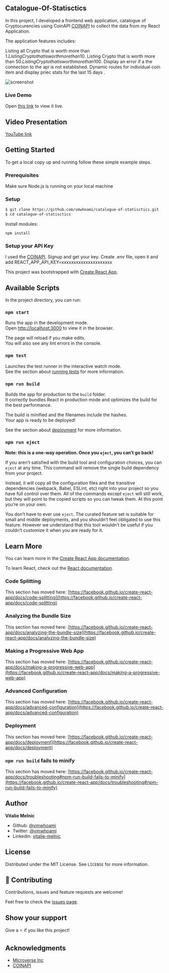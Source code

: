 ## Catalogue-Of-Statisctics

In this project, I developed a frontend web application, catalogue of Cryptocurencies using CoinAPI  [COINAPI](https://www.coinapi.io/) 
to collect the data from my React Application.

The application features includes:

Listing all Crypto that is worth more than 1$.
Listing Crypto that is worth more than 10$.
Listing Crypto that is worth more than 50$.
Listing Crypto that is worth more than 100$.
Display an error if a the connection to the api is not established.
Dynamic routes for individual coin item and display priec stats for the last 15 days .


![screenshot](./catalogue-of-statistics.gif)

### Live Demo

Open [this link](https://catalogue-of-statisctics.netlify.app/) to view it live.


## Video Presentation

[YouTube link](https://www.youtube.com/watch?v=HnaEbj6Kc_E&ab_channel=VitalieMelnic)

## Getting Started

To get a local copy up and running follow these simple example steps.

### Prerequisites

Make sure Node.js is running on your local machine

### Setup

```bash
$ git clone https://github.com/vmwhoami/catalogue-of-statisctics.git
$ cd catalogue-of-statisctics
```

Install modules:

```
npm install
```

### Setup your API Key

I used the  [COINAPI](https://www.coinapi.io/). Signup and get your key.
Create .env file, open it and add REACT_APP_API_KEY=xxxxxxxxxxxxxxxxxxxxx

This project was bootstrapped with [Create React App](https://github.com/facebook/create-react-app).


## Available Scripts

In the project directory, you can run:

### `npm start`

Runs the app in the development mode.\
Open [http://localhost:3000](http://localhost:3000) to view it in the browser.

The page will reload if you make edits.\
You will also see any lint errors in the console.

### `npm test`

Launches the test runner in the interactive watch mode.\
See the section about [running tests](https://facebook.github.io/create-react-app/docs/running-tests) for more information.

### `npm run build`

Builds the app for production to the `build` folder.\
It correctly bundles React in production mode and optimizes the build for the best performance.

The build is minified and the filenames include the hashes.\
Your app is ready to be deployed!

See the section about [deployment](https://facebook.github.io/create-react-app/docs/deployment) for more information.

### `npm run eject`

**Note: this is a one-way operation. Once you `eject`, you can’t go back!**

If you aren’t satisfied with the build tool and configuration choices, you can `eject` at any time. This command will remove the single build dependency from your project.

Instead, it will copy all the configuration files and the transitive dependencies (webpack, Babel, ESLint, etc) right into your project so you have full control over them. All of the commands except `eject` will still work, but they will point to the copied scripts so you can tweak them. At this point you’re on your own.

You don’t have to ever use `eject`. The curated feature set is suitable for small and middle deployments, and you shouldn’t feel obligated to use this feature. However we understand that this tool wouldn’t be useful if you couldn’t customize it when you are ready for it.

## Learn More

You can learn more in the [Create React App documentation](https://facebook.github.io/create-react-app/docs/getting-started).

To learn React, check out the [React documentation](https://reactjs.org/).

### Code Splitting

This section has moved here: [https://facebook.github.io/create-react-app/docs/code-splitting](https://facebook.github.io/create-react-app/docs/code-splitting)

### Analyzing the Bundle Size

This section has moved here: [https://facebook.github.io/create-react-app/docs/analyzing-the-bundle-size](https://facebook.github.io/create-react-app/docs/analyzing-the-bundle-size)

### Making a Progressive Web App

This section has moved here: [https://facebook.github.io/create-react-app/docs/making-a-progressive-web-app](https://facebook.github.io/create-react-app/docs/making-a-progressive-web-app)

### Advanced Configuration

This section has moved here: [https://facebook.github.io/create-react-app/docs/advanced-configuration](https://facebook.github.io/create-react-app/docs/advanced-configuration)

### Deployment

This section has moved here: [https://facebook.github.io/create-react-app/docs/deployment](https://facebook.github.io/create-react-app/docs/deployment)

### `npm run build` fails to minify

This section has moved here: [https://facebook.github.io/create-react-app/docs/troubleshooting#npm-run-build-fails-to-minify](https://facebook.github.io/create-react-app/docs/troubleshooting#npm-run-build-fails-to-minify)

## Author

**Vitalie Melnic**

- Github: [@vmwhoami](https://github.com/vmwhoami/)
- Twitter: [@vmwhoami](https://twitter.com/vmwhoami)
- Linkedin: [vitalie-melnic](https://www.linkedin.com/in/vitalie-melnic/)
 

## License

Distributed under the MIT License. See `LICENSE` for more information.

## 🤝 Contributing

Contributions, issues and feature requests are welcome!

Feel free to check the [issues page](https://github.com/vmwhoami/catalogue-of-statisctics/issues).

## Show your support

Give a ⭐️ if you like this project!

## Acknowledgments
 - [Microverse Inc](https://www.microverse.org/)
 - [COINAPI](https://www.coinapi.io/)